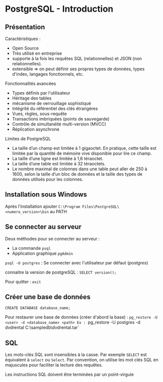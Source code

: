 # PostgreSQL - Introduction

## Présentation

Caractéristiques : 
- Open Source
- Très utilisé en entreprise
- supporte à la fois les requêtes SQL (relationnelles) et JSON (non relationnelles).
-  extensible => on peut définir ses propres types de données, types d'index, langages fonctionnels, etc.

Fonctionnalités avancées
- Types définis par l'utilisateur
- Héritage des tables
- mécanisme de verrouillage sophistiqué
- Intégrité du référentiel des clés étrangères
- Vues, règles, sous-requête
- Transactions imbriquées (points de sauvegarde)
- Contrôle de simultanéité multi-version (MVCC)
- Réplication asynchrone


Limites de PostgreSQL
- La taille d’un champ est limitée à 1 gigaoctet. En pratique, cette taille est limitée par la quantité de mémoire vive disponible pour lire ce champ.
- La taille d’une ligne est limitée à 1,6 téraoctet.
- La taille d’une table est limitée à 32 téraoctets.
- Le nombre maximal de colonnes dans une table peut aller de 250 à 1600, selon la taille d’un bloc de données et la taille des types de données utilisés pour les colonnes.


## Installation sous Windows

Après l'installation ajouter `C:\Program Files\PostgreSQL\<numero_version>\bin` au PATH


## Se connecter au serveur 

Deux méthodes pour se connecter au serveur : 
- La commande `psql` 
- Application graphique `pgAdmin` 

`psql -U postgres` : Se connecter avec l'utilisateur par défaut (*postgres*)

connaitre la version de postgreSQL : `SELECT version();` 

Pour quitter : `exit`

## Créer une base de données 

`CREATE DATABASE database_name;`

Pour restaurer une base de données (créer d'abord la base) : 
`pg_restore -U <user> -d <database_name> <path>
Ex : `pg_restore -U postgres -d dvdrental C:\sampledb\dvdrental.tar` 

## SQL 

Les mots-clés SQL sont insensibles à la casse.
Par exemple `SELECT` est équivalent à `select` ou `Select`. 
Par convention, on utilise les mot clés SQL en majuscules pour faciliter la lecture des requêtes.

Les instructions SQL doivent être terminées par un point-virgule 

